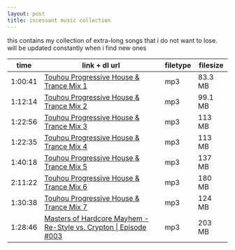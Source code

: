 ```yaml
---
layout: post
title: incessant music collection
---
```


this contains my collection of extra-long songs that i do not want to lose.
will be updated constantly when i find new ones

| time | link + dl url | filetype | filesize |
| ----------- | ----------- | ---------- | --------- |
| 1:00:41 | [Touhou Progressive House & Trance Mix 1](http://www.mediafire.com/?ocqo3j785t996hj) | mp3 | 83.3 MB |
| 1:12:14 | [Touhou Progressive House & Trance Mix 2](http://www.mediafire.com/download/p1ytfilumrbbybc/Novy_-_Touhou_Prog_House_%26_Trance_Mix_02.zip) | mp3 | 99.1 MB |
| 1:22:56 | [Touhou Progressive House & Trance Mix 3](http://www.mediafire.com/download/q3omam82nuq2tqj/Novy_-_Touhou_Prog_House_%26_Trance_Mix_03.zip) | mp3 | 113 MB |
| 1:22:35 | [Touhou Progressive House & Trance Mix 4](http://www.mediafire.com/download/hp5flv6n9gk33d3/Novy_-_Touhou_Prog_House_%26_Trance_Mix_04.zip) | mp3 | 113 MB |
| 1:40:18 | [Touhou Progressive House & Trance Mix 5](http://www.mediafire.com/file/0pisoff5ffms8q0/Novy+-+Touhou+Prog+House+%26+Trance+Mix+05.zip) | mp3 | 137 MB |
| 2:11:22 | [Touhou Progressive House & Trance Mix 6](http://www.mediafire.com/file/5nr3cxnn5jrjob9/Novy_-_Touhou_Prog_House_%26_Trance_Mix_06.zip) | mp3 | 180 MB |
| 1:30:38 | [Touhou Progressive House & Trance Mix 7](http://www.mediafire.com/file/wpt2p035qy6hfz2/Novy_-_Touhou_Prog_House_%2526_Trance_Mix_07.zip/file) | mp3 | 124 MB |
| 1:28:46 | [Masters of Hardcore Mayhem - Re-Style vs. Crypton \| Episode #003](https://mastersofhardcoremayhem.libsyn.com/masters-of-hardcore-mayhem-re-style-vs-crypton-episode-003) | mp3 | 203 MB |
